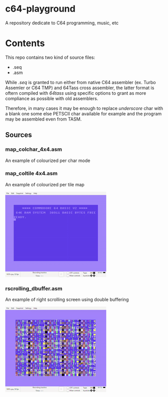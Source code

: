 # c64-playground
A repository dedicate to C64 programming, music, etc

# Contents
This repo contains two kind of source files:
* .seq
* .asm

While <i>.seq</i> is granted to run either from native C64 assembler (ex. Turbo Assemler or C64 TMP) and 64Tass cross assembler, the latter format is oftern compiled with <i>64tass</i> using specific options to grant as more compliance as possible with old assemblers.

Therefore, in many cases it may be enough to replace <i>underscore</i> char with a blank one some else PETSCII char available for example and the program may be assembled even from TASM.

## Sources

### map_colchar_4x4.asm

An example of colourized per char mode

### map_coltile 4x4.asm

An example of colourized per tile map

![screenshot](https://github.com/fstarred/c64-playground/blob/master/docs/gifs/metalwarrior.gif?raw=true) 

### rscrolling_dbuffer.asm

An example of right scrolling screen using double buffering

![screenshot](https://github.com/fstarred/c64-playground/blob/master/docs/gifs/auto_scroll.gif?raw=true)
